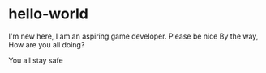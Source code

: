 # hello-world
I'm new here, I am an aspiring game developer. 
Please be nice
By the way, How are you all doing?

You all stay safe
